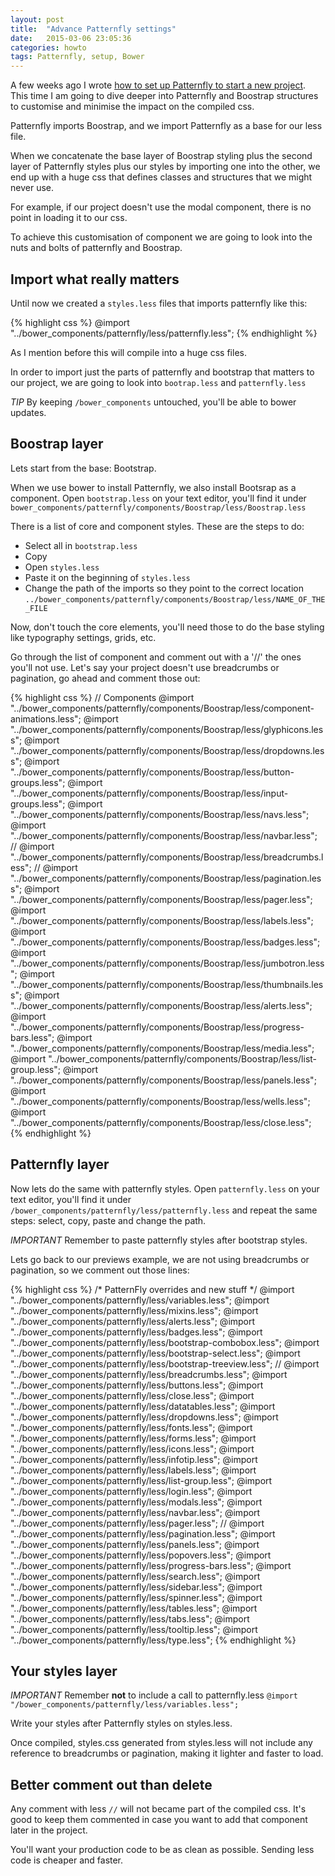```yaml
---
layout: post
title:  "Advance Patternfly settings"
date:   2015-03-06 23:05:36
categories: howto
tags: Patternfly, setup, Bower
---
```


A few weeks ago I wrote [how to set up Patternfly to start a new project](/howto/2015/02/06/patternfly.html). This time I am going to dive deeper into Patternfly and Boostrap structures to customise and minimise the impact on the compiled css.

Patternfly imports Boostrap, and we import Patternfly as a base for our less file.

When we concatenate the base layer of Boostrap styling plus the second layer of Patternfly styles plus our styles by importing one into the other, we end up with a huge css that defines classes and structures that we might never use.

For example, if our project doesn't use the modal component, there is no point in loading it to our css.

To achieve this customisation of component we are going to look into the nuts and bolts of patternfly and Boostrap.

## Import what really matters 

Until now we created a `styles.less` files that imports patternfly like this:

{% highlight css %}
@import "../bower_components/patternfly/less/patternfly.less";
{% endhighlight %}

As I mention before this will compile into a huge css files. 

In order to import just the parts of patternfly and bootstrap that matters to our project, we are going to look into `bootrap.less` and `patternfly.less`

*TIP* By keeping `/bower_components` untouched, you'll be able to bower updates.


## Boostrap layer

Lets start from the base: Bootstrap.

When we use bower to install Patternfly, we also install Bootsrap as a component. Open `bootstrap.less` on your text editor, you'll find it under `bower_components/patternfly/components/Boostrap/less/Boostrap.less`

There is a list of core and component styles. These are the steps to do:

- Select all in `bootstrap.less `
- Copy
- Open `styles.less`
- Paste it on the beginning of `styles.less`
- Change the path of the imports so they point to the correct location `../bower_components/patternfly/components/Boostrap/less/NAME_OF_THE_FILE`

Now, don't touch the core elements, you'll need those to do the base styling like typography settings, grids, etc.

Go through the list of component and comment out with a '//' the ones you'll not use. Let's say your project doesn't use breadcrumbs or pagination, go ahead and comment those out:

{% highlight css %}
// Components
@import "../bower_components/patternfly/components/Boostrap/less/component-animations.less";
@import "../bower_components/patternfly/components/Boostrap/less/glyphicons.less";
@import "../bower_components/patternfly/components/Boostrap/less/dropdowns.less";
@import "../bower_components/patternfly/components/Boostrap/less/button-groups.less";
@import "../bower_components/patternfly/components/Boostrap/less/input-groups.less";
@import "../bower_components/patternfly/components/Boostrap/less/navs.less";
@import "../bower_components/patternfly/components/Boostrap/less/navbar.less";
// @import "../bower_components/patternfly/components/Boostrap/less/breadcrumbs.less";
// @import "../bower_components/patternfly/components/Boostrap/less/pagination.less";
@import "../bower_components/patternfly/components/Boostrap/less/pager.less";
@import "../bower_components/patternfly/components/Boostrap/less/labels.less";
@import "../bower_components/patternfly/components/Boostrap/less/badges.less";
@import "../bower_components/patternfly/components/Boostrap/less/jumbotron.less";
@import "../bower_components/patternfly/components/Boostrap/less/thumbnails.less";
@import "../bower_components/patternfly/components/Boostrap/less/alerts.less";
@import "../bower_components/patternfly/components/Boostrap/less/progress-bars.less";
@import "../bower_components/patternfly/components/Boostrap/less/media.less";
@import "../bower_components/patternfly/components/Boostrap/less/list-group.less";
@import "../bower_components/patternfly/components/Boostrap/less/panels.less";
@import "../bower_components/patternfly/components/Boostrap/less/wells.less";
@import "../bower_components/patternfly/components/Boostrap/less/close.less";
{% endhighlight %}

## Patternfly layer

Now lets do the same with patternfly styles. Open `patternfly.less` on your text editor, you'll find it under `/bower_components/patternfly/less/patternfly.less` and repeat the same steps: select, copy, paste and change the path.

*IMPORTANT* Remember to paste patternfly styles after bootstrap styles.

Lets go back to our previews example, we are not using breadcrumbs or pagination, so we comment out those lines:

{% highlight css %}
/* PatternFly overrides and new stuff */
@import "../bower_components/patternfly/less/variables.less";
@import "../bower_components/patternfly/less/mixins.less";
@import "../bower_components/patternfly/less/alerts.less";
@import "../bower_components/patternfly/less/badges.less";
@import "../bower_components/patternfly/less/bootstrap-combobox.less";
@import "../bower_components/patternfly/less/bootstrap-select.less";
@import "../bower_components/patternfly/less/bootstrap-treeview.less";
// @import "../bower_components/patternfly/less/breadcrumbs.less";
@import "../bower_components/patternfly/less/buttons.less";
@import "../bower_components/patternfly/less/close.less";
@import "../bower_components/patternfly/less/datatables.less";
@import "../bower_components/patternfly/less/dropdowns.less";
@import "../bower_components/patternfly/less/fonts.less";
@import "../bower_components/patternfly/less/forms.less";
@import "../bower_components/patternfly/less/icons.less";
@import "../bower_components/patternfly/less/infotip.less";
@import "../bower_components/patternfly/less/labels.less";
@import "../bower_components/patternfly/less/list-group.less";
@import "../bower_components/patternfly/less/login.less";
@import "../bower_components/patternfly/less/modals.less";
@import "../bower_components/patternfly/less/navbar.less";
@import "../bower_components/patternfly/less/pager.less";
// @import "../bower_components/patternfly/less/pagination.less";
@import "../bower_components/patternfly/less/panels.less";
@import "../bower_components/patternfly/less/popovers.less";
@import "../bower_components/patternfly/less/progress-bars.less";
@import "../bower_components/patternfly/less/search.less";
@import "../bower_components/patternfly/less/sidebar.less";
@import "../bower_components/patternfly/less/spinner.less";
@import "../bower_components/patternfly/less/tables.less";
@import "../bower_components/patternfly/less/tabs.less";
@import "../bower_components/patternfly/less/tooltip.less";
@import "../bower_components/patternfly/less/type.less";
{% endhighlight %}


## Your styles layer

*IMPORTANT* Remember **not** to include a call to patternfly.less `@import "/bower_components/patternfly/less/variables.less";`

Write your styles after Patternfly styles on styles.less.

Once compiled,  styles.css generated from styles.less will not include any reference to breadcrumbs or pagination, making it lighter and faster to load.

## Better comment out than delete

Any comment with less `//` will not became part of the compiled css. It's good to keep them commented in case you want to add that component later in the project.

You'll want your production code to be as clean as possible. Sending less code is cheaper and faster.